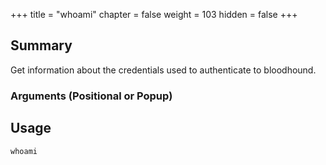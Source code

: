 +++
title = "whoami"
chapter = false
weight = 103
hidden = false
+++

## Summary

Get information about the credentials used to authenticate to bloodhound.

### Arguments (Positional or Popup)

## Usage
```
whoami
```